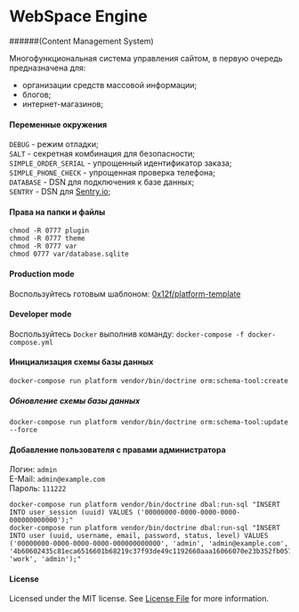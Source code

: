 WebSpace Engine
====
######(Content Management System)

Многофункциональная система управления сайтом,
в первую очередь предназначена для:
* организации средств массовой информации;
* блогов;
* интернет-магазинов;

#### Переменные окружения
`DEBUG` - режим отладки;  
`SALT` - секретная комбинация для безопасности;  
`SIMPLE_ORDER_SERIAL` - упрощенный идентификатор заказа;  
`SIMPLE_PHONE_CHECK` - упрощенная проверка телефона;  
`DATABASE` - DSN для подключения к базе данных;  
`SENTRY` - DSN для [Sentry.io](https://sentry.io);  

#### Права на папки и файлы
```shell script
chmod -R 0777 plugin
chmod -R 0777 theme
chmod -R 0777 var
chmod 0777 var/database.sqlite
```

#### Production mode
Воспользуйтесь готовым шаблоном: [0x12f/platform-template](https://github.com/0x12f/platform-template)

#### Developer mode
Воспользуйтесь `Docker` выполнив команду: `docker-compose -f docker-compose.yml`

#### Инициализация схемы базы данных
```shell script
docker-compose run platform vendor/bin/doctrine orm:schema-tool:create
```

##### Обновление схемы базы данных
```shell script
docker-compose run platform vendor/bin/doctrine orm:schema-tool:update --force
```

#### Добавление пользователя с правами администратора
Логин: `admin`  
E-Mail: `admin@example.com`  
Пароль: `111222`

```shell script
docker-compose run platform vendor/bin/doctrine dbal:run-sql "INSERT INTO user_session (uuid) VALUES ('00000000-0000-0000-0000-000000000000');"
docker-compose run platform vendor/bin/doctrine dbal:run-sql "INSERT INTO user (uuid, username, email, password, status, level) VALUES ('00000000-0000-0000-0000-000000000000', 'admin', 'admin@example.com', '4b60602435c81eca6516601b68219c37f93de49c1192660aaa16066070e23b352fb0578b30cb588bb416b5138f03511a809f8b6610d20d90bf72d2a4d9e9548e06cd3eec8ed6', 'work', 'admin');"
```

#### License
Licensed under the MIT license. See [License File](LICENSE.md) for more information.
